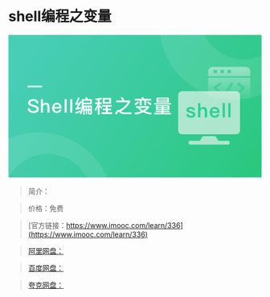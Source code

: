 # shell编程之变量

![img](../../assets/5fe442e30001587505400304.jpg)

> 简介：

> 价格：免费

> [官方链接：https://www.imooc.com/learn/336](https://www.imooc.com/learn/336)

> [阿里网盘：]()

> [百度网盘：]()

> [夸克网盘：]()
